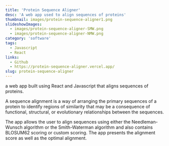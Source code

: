 ```yaml
---
title: 'Protein Sequence Aligner'
desc: 'A web app used to align sequences of proteins'
thumbnail: images/protein-sequence-aligner1.png
slideshowImages:
  - images/protein-sequence-aligner-SMW.png
  - images/protein-sequence-aligner-NMW.png
category: 'software'
tags:
  - Javascript
  - React
links:
  - Github
  - https://protein-sequence-aligner.vercel.app/
slug: protein-sequence-aligner
---
```


a web app built using React and Javascript that aligns sequences of proteins.

A sequence alignment is a way of arranging the primary sequences of a protein to identify regions of similarity that may be a consequence of functional, structural, or evolutionary relationships between the sequences.

The app allows the user to align sequences using either the Needleman-Wunsch algorithm or the Smith-Waterman algorithm and also contains BLOSUM62 scoring or custom scoring. The app presents the alignment score as well as the optimal alignment.

